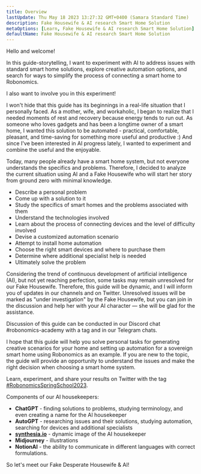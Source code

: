```yaml
---
title: Overview
lastUpdate: Thu May 18 2023 13:27:32 GMT+0400 (Samara Standard Time)
description: Fake Housewife & AI research Smart Home Solution
metaOptions: [Learn, Fake Housewife & AI research Smart Home Solution]
defaultName: Fake Housewife & AI research Smart Home Solution
---
```


<LessonImages imageClasses="mb"  src='fake-housewife-and-ai-research-smart-home-solution/guide.png' alt="fake housewife ai" />

<RoboAcademyText fWeight="500">
  Hello and welcome!

  In this guide-storytelling, I want to experiment with AI to address issues with standard smart home solutions, explore creative automation options, and search for ways to simplify the process of connecting a smart home to Robonomics.

  I also want to involve you in this experiment!
</RoboAcademyText>

I won't hide that this guide has its beginnings in a real-life situation that I personally faced. As a mother, wife, and workaholic, I began to realize that I needed moments of rest and recovery because energy tends to run out. As someone who loves gadgets and has been a longtime owner of a smart home, I wanted this solution to be automated - practical, comfortable, pleasant, and time-saving for something more useful and productive :) And since I've been interested in AI progress lately, I wanted to experiment and combine the useful and the enjoyable.

Today, many people already have a smart home system, but not everyone understands the specifics and problems. Therefore, I decided to analyze the current situation using AI and a Fake Housewife who will start her story from ground zero with minimal knowledge.

- Describe a personal problem
- Come up with a solution to it
- Study the specifics of smart homes and the problems associated with them
- Understand the technologies involved
- Learn about the process of connecting devices and the level of difficulty involved
- Devise a customized automation scenario
- Attempt to install home automation
- Choose the right smart devices and where to purchase them
- Determine where additional specialist help is needed
- Ultimately solve the problem

Considering the trend of continuous development of artificial intelligence (AI), but not yet reaching perfection, some tasks may remain unresolved for our Fake Housewife. Therefore, this guide will be dynamic, and I will inform you of updates in our channels and on Twitter. Unresolved issues will be marked as "under investigation" by the Fake Housewife, but you can join in the discussion and help her with your AI character — she will be glad for the assistance.

Discussion of this guide can be conducted in our Discord chat #robonomics-academy with a tag and in our Telegram chats.

I hope that this guide will help you solve personal tasks for generating creative scenarios for your home and setting up automation for a sovereign smart home using Robonomics as an example. If you are new to the topic, the guide will provide an opportunity to understand the issues and make the right decision when choosing a smart home system.

Learn, experiment, and share your results on Twitter with the tag [#RobonomicsSpringSchool2023](https://twitter.com/hashtag/RobonomicsSpringSchool2023?src=hashtag_click).

Components of our AI housekeepers:

- **ChatGPT** - finding solutions to problems, studying terminology, and even creating a name for the AI housekeeper
- **AutoGPT** - researching issues and their solutions, studying automation, searching for devices and additional specialists
- **[synthesia.io](https://www.synthesia.io/)** - dynamic image of the AI housekeeper
- **Midjourney** - illustrations
- **NotionAI** - the ability to communicate in different languages with correct formulations.

So let's meet our  Fake Desperate Housewife & AI!
